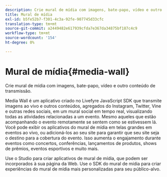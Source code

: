 ```yaml
---
description: Crie mural de mídia com imagens, bate-papo, vídeo e outro conteúdo de transmissão.
title: Mural de mídia
exl-id: b5fe52b7-f301-4c3a-92fe-907745d33cfc
translation-type: tm+mt
source-git-commit: a2449482e617939cfda7e367da34875bf187c4c9
workflow-type: tm+mt
source-wordcount: '154'
ht-degree: 0%

---
```


# Mural de mídia{#media-wall}

Crie mural de mídia com imagens, bate-papo, vídeo e outro conteúdo de transmissão.

Media Wall é um aplicativo criado no Livefyre JavaScript SDK que transmite imagens ao vivo e outros conteúdos, agregados do Instagram, Twitter, Vine e outras redes sociais, em um mural social em tempo real, visualizando todas as atividades relacionadas a um evento. Mesmo aqueles que estão acompanhando o evento remotamente se sentem como se estivessem lá. Você pode exibir os aplicativos do mural de mídia em telas grandes em eventos ao vivo, ou adicioná-los ao seu site para garantir que seu site seja o destino para a cobertura do evento. Isso aumenta o engajamento durante eventos como concertos, conferências, lançamentos de produtos, shows de prêmios, eventos esportivos e muito mais.

Use o Studio para criar aplicativos de mural de mídia, que podem ser incorporados à sua página da Web. Use o SDK do mural de mídia para criar experiências do mural de mídia mais personalizadas para seu público-alvo.
